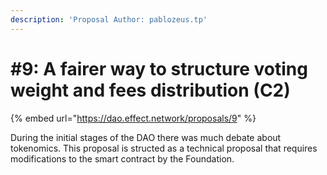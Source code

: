 ```yaml
---
description: 'Proposal Author: pablozeus.tp'
---
```


# #9: A fairer way to structure voting weight and fees distribution (C2)

{% embed url="https://dao.effect.network/proposals/9" %}

During the initial stages of the DAO there was much debate about tokenomics. This proposal is structed as a technical proposal that requires modifications to the smart contract by the Foundation. 
